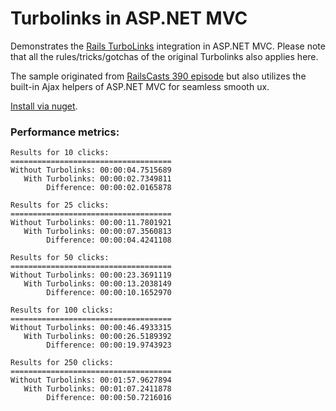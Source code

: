 #  Turbolinks in ASP.NET MVC
Demonstrates the [Rails TurboLinks](https://github.com/rails/turbolinks/) 
integration in ASP.NET MVC. Please note that all the rules/tricks/gotchas of 
the original Turbolinks also applies here.

The sample originated from [RailsCasts 390 episode](http://railscasts.com/episodes/390-turbolinks) 
but also utilizes the built-in Ajax helpers of ASP.NET MVC for seamless smooth
ux.

[Install via nuget](https://www.nuget.org/packages/aspnetmvcturbolinks/).

### Performance metrics:

```
Results for 10 clicks:
====================================
Without Turbolinks: 00:00:04.7515689
   With Turbolinks: 00:00:02.7349811
        Difference: 00:00:02.0165878

Results for 25 clicks:
====================================
Without Turbolinks: 00:00:11.7801921
   With Turbolinks: 00:00:07.3560813
        Difference: 00:00:04.4241108

Results for 50 clicks:
====================================
Without Turbolinks: 00:00:23.3691119
   With Turbolinks: 00:00:13.2038149
        Difference: 00:00:10.1652970

Results for 100 clicks:
====================================
Without Turbolinks: 00:00:46.4933315
   With Turbolinks: 00:00:26.5189392
        Difference: 00:00:19.9743923

Results for 250 clicks:
====================================
Without Turbolinks: 00:01:57.9627894
   With Turbolinks: 00:01:07.2411878
        Difference: 00:00:50.7216016
```
